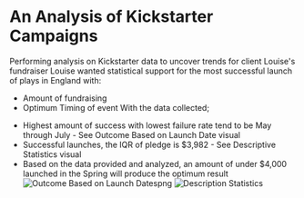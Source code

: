 # An Analysis of Kickstarter Campaigns
 Performing analysis on Kickstarter data to uncover trends for client Louise's fundraiser
   Louise wanted statistical support for the most successful launch of plays in England with:
- Amount of fundraising
- Optimum Timing of event
With the data collected;
* Highest amount of success with lowest failure rate tend to be May through July - See Outcome Based on Launch Date visual
* Successful launches, the IQR of pledge is $3,982 - See Descriptive Statistics visual
* Based on the data provided and analyzed, an amount of under $4,000 launched in the Spring will produce the optimum result
![Outcome Based on Launch Datespng](https://user-images.githubusercontent.com/91889241/145678108-ad959f9d-30b9-4c82-a789-617a40c8fb2f.png)
![Description Statistics](https://user-images.githubusercontent.com/91889241/145678136-ecabecb9-08ee-4155-8fb8-4bfce8f99a27.png)
